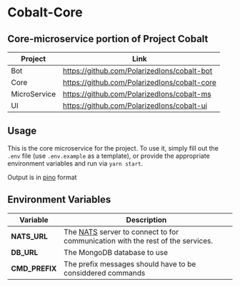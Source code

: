 # Cobalt-Core

## Core-microservice portion of Project Cobalt

| Project      | Link                                         |
| ------------ | -------------------------------------------- |
| Bot          | https://github.com/PolarizedIons/cobalt-bot  |
| Core         | https://github.com/PolarizedIons/cobalt-core |
| MicroService | https://github.com/PolarizedIons/cobalt-ms   |
| UI           | https://github.com/PolarizedIons/cobalt-ui   |

## Usage

This is the core microservice for the project. To use it, simply fill out the `.env` file (use `.env.example` as a template), or provide the appropriate environment variables and run via `yarn start`.

Output is in [pino](https://getpino.io/#/) format

## Environment Variables

| Variable       | Description                                                                                        |
| -------------- | -------------------------------------------------------------------------------------------------- |
| **NATS_URL**   | The [NATS](https://nats.io/) server to connect to for communication with the rest of the services. |
| **DB_URL**     | The MongoDB database to use                                                                        |
| **CMD_PREFIX** | The prefix messages should have to be considdered commands                                         |
